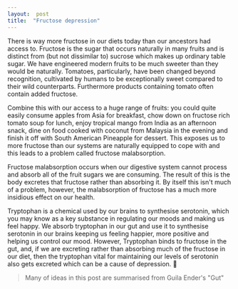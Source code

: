 ```yaml
---  
layout:  post 
title:  "Fructose depression" 
---
```


There is way more fructose in our diets today than our ancestors had access to. Fructose is the sugar that occurs naturally in many fruits and is distinct from (but not dissimilar to) sucrose which makes up ordinary table sugar. We have engineered modern fruits to be much sweeter than they would be naturally. Tomatoes, particularly, have been changed beyond recognition, cultivated by humans to be exceptionally sweet compared to their wild counterparts. Furthermore products containing tomato often contain added fructose.

Combine this with our access to a huge range of fruits: you could quite easily consume apples from Asia for breakfast, chow down on fructose rich tomato soup for lunch, enjoy tropical mango from India as an afternoon snack, dine on food cooked with coconut from Malaysia in the evening and finish it off with South American Pineapple for dessert. This exposes us to more fructose than our systems are naturally equipped to cope with and this leads to a problem called fructose malabsorption.

Fructose malabsorption occurs when our digestive system cannot process and absorb all of the fruit sugars we are consuming. The result of this is the body excretes that fructose rather than absorbing it. By itself this isn't much of a problem, however, the malabsorption of fructose has a much more insidious effect on our health.  

Tryptophan is a chemical used by our brains to synthesise serotonin, which you may know as a key substance in regulating our moods and making us feel happy. We absorb tryptophan in our gut and use it to synthesise serotonin in our brains keeping us feeling happier, more positive and helping us control our mood. However, Tryptophan binds to fructose in the gut, and, if we are excreting rather than absorbing much of the fructose in our diet, then the tryptophan vital for maintaining our levels of serotonin also gets excreted which can be a cause of depression. 🍅

> Many of ideas in this post are summarised from Guila Ender's "Gut"
<!--stackedit_data:
eyJoaXN0b3J5IjpbLTE3ODk4MTQ0NDUsMTQ3NDMzMzE5OF19
-->